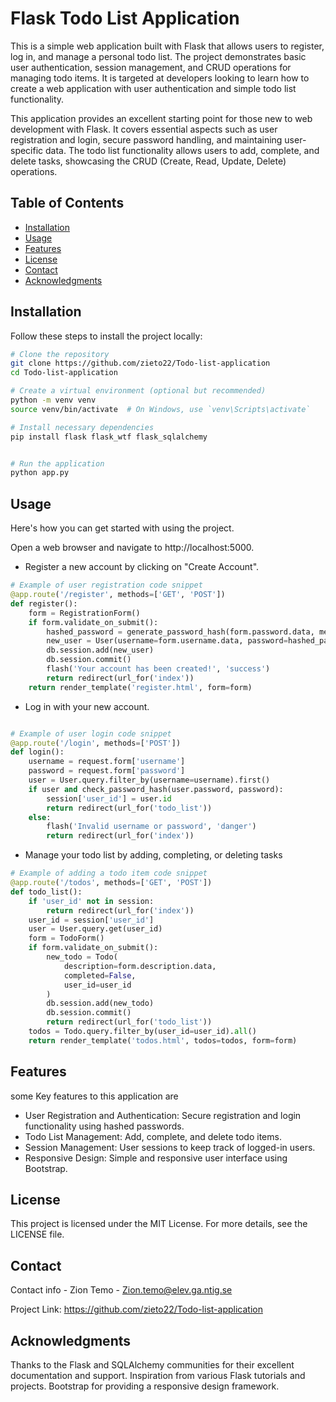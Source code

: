 # Flask Todo List Application

This is a simple web application built with Flask that allows users to register, log in, and manage a personal todo list. The project demonstrates basic user authentication, session management, and CRUD operations for managing todo items. It is targeted at developers looking to learn how to create a web application with user authentication and simple todo list functionality.

This application provides an excellent starting point for those new to web development with Flask. It covers essential aspects such as user registration and login, secure password handling, and maintaining user-specific data. The todo list functionality allows users to add, complete, and delete tasks, showcasing the CRUD (Create, Read, Update, Delete) operations.
## Table of Contents

- [Installation](#installation)
- [Usage](#usage)
- [Features](#features)
- [License](#license)
- [Contact](#contact)
- [Acknowledgments](#acknowledgments)

## Installation

Follow these steps to install the project locally:

```bash
# Clone the repository
git clone https://github.com/zieto22/Todo-list-application
cd Todo-list-application

# Create a virtual environment (optional but recommended)
python -m venv venv
source venv/bin/activate  # On Windows, use `venv\Scripts\activate`

# Install necessary dependencies
pip install flask flask_wtf flask_sqlalchemy


# Run the application
python app.py
```

## Usage

Here's how you can get started with using the project.

Open a web browser and navigate to http://localhost:5000.
- Register a new account by clicking on "Create Account".
``` python
# Example of user registration code snippet
@app.route('/register', methods=['GET', 'POST'])
def register():
    form = RegistrationForm()
    if form.validate_on_submit():
        hashed_password = generate_password_hash(form.password.data, method='pbkdf2:sha256')
        new_user = User(username=form.username.data, password=hashed_password)
        db.session.add(new_user)
        db.session.commit()
        flash('Your account has been created!', 'success')
        return redirect(url_for('index'))
    return render_template('register.html', form=form)

```
- Log in with your new account.
```python

# Example of user login code snippet
@app.route('/login', methods=['POST'])
def login():
    username = request.form['username']
    password = request.form['password']
    user = User.query.filter_by(username=username).first()
    if user and check_password_hash(user.password, password):
        session['user_id'] = user.id
        return redirect(url_for('todo_list'))
    else:
        flash('Invalid username or password', 'danger')
        return redirect(url_for('index'))


```
- Manage your todo list by adding, completing, or deleting tasks

```python
# Example of adding a todo item code snippet
@app.route('/todos', methods=['GET', 'POST'])
def todo_list():
    if 'user_id' not in session:
        return redirect(url_for('index'))
    user_id = session['user_id']
    user = User.query.get(user_id)
    form = TodoForm()
    if form.validate_on_submit():
        new_todo = Todo(
            description=form.description.data,
            completed=False,
            user_id=user_id
        )
        db.session.add(new_todo)
        db.session.commit()
        return redirect(url_for('todo_list'))
    todos = Todo.query.filter_by(user_id=user_id).all()
    return render_template('todos.html', todos=todos, form=form)

```

## Features

some Key features to this application are

- User Registration and Authentication: Secure registration and login functionality using hashed passwords.
- Todo List Management: Add, complete, and delete todo items.
- Session Management: User sessions to keep track of logged-in users.
- Responsive Design: Simple and responsive user interface using Bootstrap.

## License

This project is licensed under the MIT License. For more details, see the LICENSE file.

## Contact

Contact info - Zion Temo - Zion.temo@elev.ga.ntig.se

Project Link: https://github.com/zieto22/Todo-list-application

## Acknowledgments

Thanks to the Flask and SQLAlchemy communities for their excellent documentation and support.
Inspiration from various Flask tutorials and projects.
Bootstrap for providing a responsive design framework.
